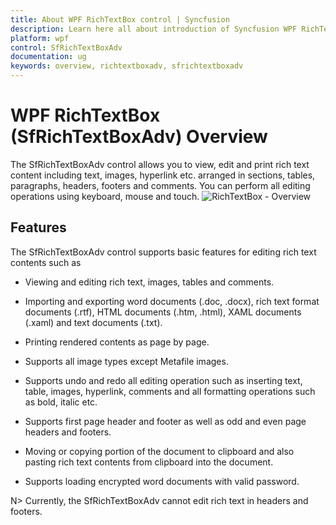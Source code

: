 ```yaml
---
title: About WPF RichTextBox control | Syncfusion
description: Learn here all about introduction of Syncfusion WPF RichTextBox (SfRichTextBoxAdv) control and more.
platform: wpf
control: SfRichTextBoxAdv
documentation: ug
keywords: overview, richtextboxadv, sfrichtextboxadv
---
```

# WPF RichTextBox (SfRichTextBoxAdv) Overview

The SfRichTextBoxAdv control allows you to view, edit and print rich text content including text, images, hyperlink etc. arranged in sections, tables, paragraphs, headers, footers and comments. You can perform all editing operations using keyboard, mouse and touch.
![RichTextBox - Overview](Overview_images/Overview_img1.jpeg)

## Features

The SfRichTextBoxAdv control supports basic features for editing rich text contents such as

* Viewing and editing rich text, images, tables and comments.

* Importing and exporting word documents (.doc, .docx), rich text format documents (.rtf), HTML documents (.htm, .html), XAML documents (.xaml) and text documents (.txt).

* Printing rendered contents as page by page.

* Supports all image types except Metafile images.

* Supports undo and redo all editing operation such as inserting text, table, images, hyperlink, comments and all formatting operations such as bold, italic etc.

* Supports first page header and footer as well as odd and even page headers and footers.

* Moving or copying portion of the document to clipboard and also pasting rich text contents from clipboard into the document.

* Supports loading encrypted word documents with valid password.


N> Currently, the SfRichTextBoxAdv cannot edit rich text in headers and footers.
